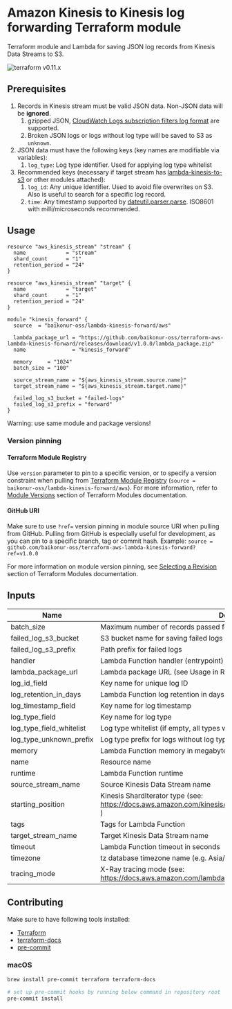 # Amazon Kinesis to Kinesis log forwarding Terraform module

Terraform module and Lambda for saving JSON log records from Kinesis Data Streams to S3.

![terraform v0.11.x](https://img.shields.io/badge/terraform-v0.11.x-brightgreen.svg)

## Prerequisites
1. Records in Kinesis stream must be valid JSON data. Non-JSON data will be **ignored**.
    1. gzipped JSON, [CloudWatch Logs subscription filters log format](https://docs.aws.amazon.com/ja_jp/AmazonCloudWatch/latest/logs/SubscriptionFilters.html) are supported.
    2. Broken JSON logs or logs without log type will be saved to S3 as `unknown`.
2. JSON data must have the following keys (key names are modifiable via variables):
    1. `log_type`: Log type identifier. Used for applying log type whitelist 
3. Recommended keys (necessary if target stream has [lambda-kinesis-to-s3](https://github.com/baikonur-oss/terraform-aws-lambda-kinesis-to-s3) or other modules attached):
    1. `log_id`: Any unique identifier. Used to avoid file overwrites on S3. Also is useful to search for a specific log record.
    2. `time`: Any timestamp supported by [dateutil.parser.parse](https://dateutil.readthedocs.io/en/stable/parser.html#dateutil.parser.parse). ISO8601 with milli/microseconds recommended.

## Usage
```HCL
resource "aws_kinesis_stream" "stream" {
  name             = "stream"
  shard_count      = "1"
  retention_period = "24"
}

resource "aws_kinesis_stream" "target" {
  name             = "target"
  shard_count      = "1"
  retention_period = "24"
}

module "kinesis_forward" {
  source  = "baikonur-oss/lambda-kinesis-forward/aws"

  lambda_package_url = "https://github.com/baikonur-oss/terraform-aws-lambda-kinesis-forward/releases/download/v1.0.0/lambda_package.zip"
  name               = "kinesis_forward"

  memory     = "1024"
  batch_size = "100"

  source_stream_name = "${aws_kinesis_stream.source.name}"
  target_stream_name = "${aws_kinesis_stream.target.name}"

  failed_log_s3_bucket = "failed-logs"
  failed_log_s3_prefix = "forward"
}
```

Warning: use same module and package versions!

### Version pinning
#### Terraform Module Registry
Use `version` parameter to pin to a specific version, or to specify a version constraint when pulling from [Terraform Module Registry](https://registry.terraform.io) (`source = baikonur-oss/lambda-kinesis-forward/aws`).
For more information, refer to [Module Versions](https://www.terraform.io/docs/configuration/modules.html#module-versions) section of Terraform Modules documentation.

#### GitHub URI
Make sure to use `?ref=` version pinning in module source URI when pulling from GitHub.
Pulling from GitHub is especially useful for development, as you can pin to a specific branch, tag or commit hash.
Example: `source = github.com/baikonur-oss/terraform-aws-lambda-kinesis-forward?ref=v1.0.0`

For more information on module version pinning, see [Selecting a Revision](https://www.terraform.io/docs/modules/sources.html#selecting-a-revision) section of Terraform Modules documentation.


<!-- Documentation below is generated by pre-commit, do not overwrite manually -->
<!-- BEGINNING OF PRE-COMMIT-TERRAFORM DOCS HOOK -->
## Inputs

| Name | Description | Type | Default | Required |
|------|-------------|:----:|:-----:|:-----:|
| batch_size | Maximum number of records passed for a single Lambda invocation | string | - | yes |
| failed_log_s3_bucket | S3 bucket name for saving failed logs (ES API errors etc.) | string | - | yes |
| failed_log_s3_prefix | Path prefix for failed logs | string | - | yes |
| handler | Lambda Function handler (entrypoint) | string | `main.handler` | no |
| lambda_package_url | Lambda package URL (see Usage in README) | string | - | yes |
| log_id_field | Key name for unique log ID | string | `log_id` | no |
| log_retention_in_days | Lambda Function log retention in days | string | `30` | no |
| log_timestamp_field | Key name for log timestamp | string | `time` | no |
| log_type_field | Key name for log type | string | `log_type` | no |
| log_type_field_whitelist | Log type whitelist (if empty, all types will be processed) | list(string) | `[]` | no |
| log_type_unknown_prefix | Log type prefix for logs without log type field | string | `unknown` | no |
| memory | Lambda Function memory in megabytes | string | `256` | no |
| name | Resource name | string | - | yes |
| runtime | Lambda Function runtime | string | `python3.7` | no |
| source_stream_name | Source Kinesis Data Stream name | string | - | yes |
| starting_position | Kinesis ShardIterator type (see: https://docs.aws.amazon.com/kinesis/latest/APIReference/API_GetShardIterator.html ) | string | `TRIM_HORIZON` | no |
| tags | Tags for Lambda Function | map(string) | `{}` | no |
| target_stream_name | Target Kinesis Data Stream name | string | - | yes |
| timeout | Lambda Function timeout in seconds | string | `60` | no |
| timezone | tz database timezone name (e.g. Asia/Tokyo) | string | `UTC` | no |
| tracing_mode | X-Ray tracing mode (see: https://docs.aws.amazon.com/lambda/latest/dg/API_TracingConfig.html ) | string | `PassThrough` | no |

<!-- END OF PRE-COMMIT-TERRAFORM DOCS HOOK -->

## Contributing

Make sure to have following tools installed:
- [Terraform](https://www.terraform.io/)
- [terraform-docs](https://github.com/segmentio/terraform-docs)
- [pre-commit](https://pre-commit.com/)

### macOS
```bash
brew install pre-commit terraform terraform-docs

# set up pre-commit hooks by running below command in repository root
pre-commit install
```
